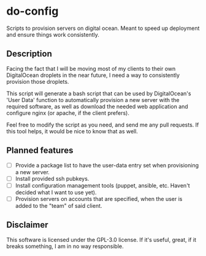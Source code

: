 # do-config
Scripts to provision servers on digital ocean. Meant to speed up deployment and ensure things work consistently.

## Description
Facing the fact that I will be moving most of my clients to their own DigitalOcean droplets in the near future, I need a way to consistently provision those droplets.

This script will generate a bash script that can be used by DigitalOcean's 'User Data' function to automatically provision a new server with the required software, as well as download the needed web application and configure nginx (or apache, if the client prefers).

Feel free to modify the script as you need, and send me any pull requests. If this tool helps, it would be nice to know that as well.

## Planned features
- [ ] Provide a package list to have the user-data entry set when provisioning a new server.
- [ ] Install provided ssh pubkeys.
- [ ] Install configuration management tools (puppet, ansible, etc. Haven't decided what I want to use yet).
- [ ] Provision servers on accounts that are specified, when the user is added to the "team" of said client.

## Disclaimer
This software is licensed under the GPL-3.0 license. If it's useful, great, if it breaks something, I am in no way responsible.